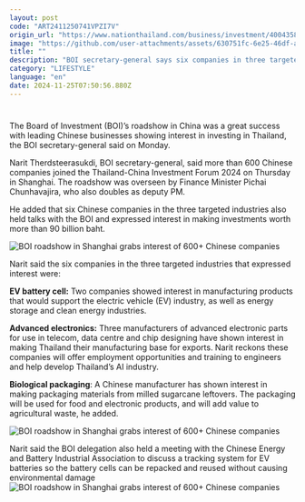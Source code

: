 ```yaml
---
layout: post
code: "ART2411250741VPZI7V"
origin_url: "https://www.nationthailand.com/business/investment/40043586"
image: "https://github.com/user-attachments/assets/630751fc-6e25-46df-adec-9f151bd21adb"
title: ""
description: "BOI secretary-general says six companies in three targeted industries have also discussed the possibility of investing over 90 billion baht in Thailand"
category: "LIFESTYLE"
language: "en"
date: 2024-11-25T07:50:56.880Z
---
```


# 









The Board of Investment (BOI)’s roadshow in China was a great success with leading Chinese businesses showing interest in investing in Thailand, the BOI secretary-general said on Monday.

Narit Therdsteerasukdi, BOI secretary-general, said more than 600 Chinese companies joined the Thailand-China Investment Forum 2024 on Thursday in Shanghai. The roadshow was overseen by Finance Minister Pichai Chunhavajira, who also doubles as deputy PM.

He added that six Chinese companies in the three targeted industries also held talks with the BOI and expressed interest in making investments worth more than 90 billion baht.

  ![BOI roadshow in Shanghai grabs interest of 600+ Chinese companies](https://github.com/user-attachments/assets/5f020706-ece5-43cc-a63f-e1a3e3db8199)

Narit said the six companies in the three targeted industries that expressed interest were:

**EV battery cell:** Two companies showed interest in manufacturing products that would support the electric vehicle (EV) industry, as well as energy storage and clean energy industries.

**Advanced electronics:** Three manufacturers of advanced electronic parts for use in telecom, data centre and chip designing have shown interest in making Thailand their manufacturing base for exports. Narit reckons these companies will offer employment opportunities and training to engineers and help develop Thailand’s AI industry.

**Biological packaging**: A Chinese manufacturer has shown interest in making packaging materials from milled sugarcane leftovers. The packaging will be used for food and electronic products, and will add value to agricultural waste, he added.

  ![BOI roadshow in Shanghai grabs interest of 600+ Chinese companies](https://github.com/user-attachments/assets/bdb1ae4b-f725-47f1-884a-7c3a14672af6)

Narit said the BOI delegation also held a meeting with the Chinese Energy and Battery Industrial Association to discuss a tracking system for EV batteries so the battery cells can be repacked and reused without causing environmental damage  
  ![BOI roadshow in Shanghai grabs interest of 600+ Chinese companies](https://github.com/user-attachments/assets/6962a6a7-42d2-4689-96a1-8ca7ab11cec5)